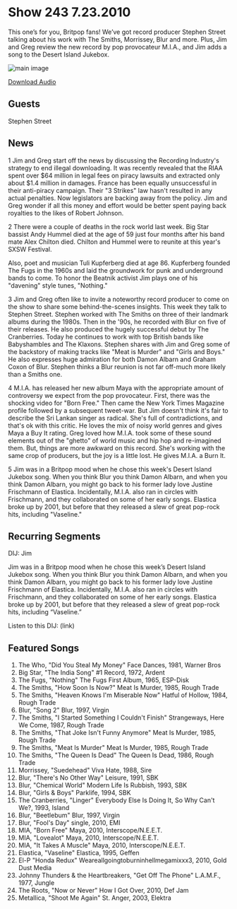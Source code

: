 # Show 243 7.23.2010
This one’s for you, Britpop fans! We’ve got record producer Stephen Street talking about his work with The Smiths, Morrissey, Blur and more. Plus, Jim and Greg review the new record by pop provocateur M.I.A., and Jim adds a song to the Desert Island Jukebox.



![main image](http://www.soundopinions.org/images/2010/stephenstreet.jpg)

[Download Audio](http://audio.soundopinions.org/streams/2010/07/so_20100723.m3u)

## Guests
Stephen Street

## News
1 Jim and Greg start off the news by discussing the Recording Industry's strategy to end illegal downloading. It was recently revealed that the RIAA spent over $64 million in legal fees on piracy lawsuits and extracted only about $1.4 million in damages. France has been equally unsuccessful in their anti-piracy campaign. Their "3 Strikes" law hasn't resulted in any actual penalties. Now legislators are backing away from the policy. Jim and Greg wonder if all this money and effort would be better spent paying back royalties to the likes of Robert Johnson.

2 There were a couple of deaths in the rock world last week. Big Star bassist Andy Hummel died at the age of 59 just four months after his band mate Alex Chilton died. Chilton and Hummel were to reunite at this year's SXSW Festival. 

Also, poet and musician Tuli Kupferberg died at age 86. Kupferberg founded The Fugs in the 1960s and laid the groundwork for punk and underground bands to come. To honor the Beatnik activist Jim plays one of his "davening" style tunes, "Nothing."

3 Jim and Greg often like to invite a noteworthy record producer to come on the show to share some behind-the-scenes insights. This week they talk to Stephen Street. Stephen worked with The Smiths on three of their landmark albums during the 1980s. Then in the '90s, he recorded with Blur on five of their releases. He also produced the hugely successful debut by The Cranberries. Today he continues to work with top British bands like Babyshambles and The Klaxons. Stephen shares with Jim and Greg some of the backstory of making tracks like "Meat is Murder" and "Girls and Boys." He also expresses huge admiration for both Damon Albarn and Graham Coxon of Blur. Stephen thinks a Blur reunion is not far off-much more likely than a Smiths one.

4 M.I.A. has released her new album Maya with the appropriate amount of controversy we expect from the pop provocateur. First, there was the shocking video for "Born Free." Then came the New York Times Magazine profile followed by a subsequent tweet-war. But Jim doesn't think it's fair to describe the Sri Lankan singer as radical. She's full of contradictions, and that's ok with this critic. He loves the mix of noisy world genres and gives Maya a Buy It rating. Greg loved how M.I.A. took some of these sound elements out of the "ghetto" of world music and hip hop and re-imagined them. But, things are more awkward on this record. She's working with the same crop of producers, but the joy is a little lost. He gives M.I.A. a Burn It.

5 Jim was in a Britpop mood when he chose this week's Desert Island Jukebox song. When you think Blur you think Damon Albarn, and when you think Damon Albarn, you might go back to his former lady love Justine Frischmann of Elastica. Incidentally, M.I.A. also ran in circles with Frischmann, and they collaborated on some of her early songs. Elastica broke up by 2001, but before that they released a slew of great pop-rock hits, including "Vaseline." 

## Recurring Segments
DIJ: Jim 

Jim was in a Britpop mood when he chose this week’s Desert Island Jukebox song. When you think Blur you think Damon Albarn, and when you think Damon Albarn, you might go back to his former lady love Justine Frischmann of Elastica. Incidentally, M.I.A. also ran in circles with Frischmann, and they collaborated on some of her early songs. Elastica broke up by 2001, but before that they released a slew of great pop-rock hits, including “Vaseline.” 

Listen to this DIJ: (link)

## Featured Songs
1. The Who, "Did You Steal My Money" Face Dances, 1981, Warner Bros
2. Big Star, "The India Song" #1 Record, 1972, Ardent
3. The Fugs, "Nothing" The Fugs First Album, 1965, ESP-Disk
4. The Smiths, "How Soon Is Now?" Meat Is Murder, 1985, Rough Trade
5. The Smiths, "Heaven Knows I'm Miserable Now" Hatful of Hollow, 1984, Rough Trade
6. Blur, "Song 2" Blur, 1997, Virgin
7. The Smiths, "I Started Something I Couldn't Finish" Strangeways, Here We Come, 1987, Rough Trade
8. The Smiths, "That Joke Isn't Funny Anymore" Meat Is Murder, 1985, Rough Trade
9. The Smiths, "Meat Is Murder" Meat Is Murder, 1985, Rough Trade
10. The Smiths, "The Queen Is Dead" The Queen Is Dead, 1986, Rough Trade
11. Morrissey, "Suedehead" Viva Hate, 1988, Sire
12. Blur, "There's No Other Way" Leisure, 1991, SBK
13. Blur, "Chemical World" Modern Life Is Rubbish, 1993, SBK
14. Blur, "Girls & Boys" Parklife, 1994, SBK
15. The Cranberries, "Linger" Everybody Else Is Doing It, So Why Can't We?, 1993, Island
16. Blur, "Beetlebum" Blur, 1997, Virgin
17. Blur, "Fool's Day" single, 2010, EMI
18. MIA, "Born Free" Maya, 2010, Interscope/N.E.E.T.
19. MIA, "Lovealot" Maya, 2010, Interscope/N.E.E.T.
20. MIA, "It Takes A Muscle" Maya, 2010, Interscope/N.E.E.T.
21. Elastica, "Vaseline" Elastica, 1995, Geffen
22. El-P "Honda Redux" Weareallgoingtoburninhellmegamixxx3, 2010, Gold Dust Media
23. Johnny Thunders & the Heartbreakers, "Get Off The Phone" L.A.M.F., 1977, Jungle
24. The Roots, "Now or Never" How I Got Over, 2010, Def Jam
25. Metallica, "Shoot Me Again" St. Anger, 2003, Elektra

